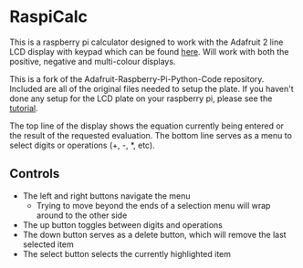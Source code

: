 RaspiCalc
=========
This is a raspberry pi calculator designed to work with the Adafruit 2 line LCD display with keypad which can be found [here](http://www.adafruit.com/products/1110). Will work with both the positive, negative and multi-colour displays. 

This is a fork of the Adafruit-Raspberry-Pi-Python-Code repository. Included are all of the original files needed to setup the plate. If you haven't done any setup for the LCD plate on your raspberry pi, please see the [tutorial](https://learn.adafruit.com/adafruit-16x2-character-lcd-plus-keypad-for-raspberry-pi).

The top line of the display shows the equation currently being entered or the result of the requested evaluation. The bottom line serves as a menu to select digits or operations (+, -, *, etc).

Controls
--------

* The left and right buttons navigate the menu
  * Trying to move beyond the ends of a selection menu will wrap around to the other side
* The up button toggles between digits and operations
* The down button serves as a delete button, which will remove the last selected item
* The select button selects the currently highlighted item
